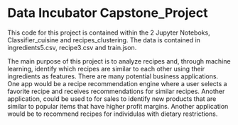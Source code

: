 # Data Incubator Capstone_Project

This code for this project is contained within the 2 Jupyter Noteboks, Classifier_cuisine and recipes_clustering. The data is contained in ingredients5.csv, recipe3.csv and train.json.

The main purpose of this project is to analyze recipes and, through machine learning, identify which recipes are similar to each other using their ingredients as features. There are many potential business applications. One app would be a recipe recommendation engine where a user selects a favorite recipe and receives recommendations for similar recipes. Another application, could be used to for sales to identify new products that are similar to popular items that have higher profit margins. Another application would be to recommend recipes for individulas with dietary restrictions.
